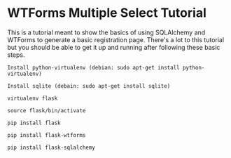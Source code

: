 WTForms Multiple Select Tutorial
============================

This is a tutorial meant to show the basics of using SQLAlchemy and WTForms to generate a basic registration page. There's a lot to this tutorial but you should be able to get it up and running after following these basic steps.

    Install python-virtualenv (debian: sudo apt-get install python-virtualenv)

    Install sqlite (debain: sudo apt-get install sqlite)

    virtualenv flask

    source flask/bin/activate

    pip install flask

    pip install flask-wtforms

    pip install flask-sqlalchemy


